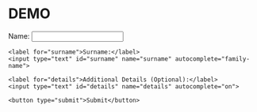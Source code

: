 # DEMO
 <form action="your-action-url" method="POST">
    <label for="name">Name:</label>
    <input type="text" id="name" name="name" autocomplete="given-name">
    
    <label for="surname">Surname:</label>
    <input type="text" id="surname" name="surname" autocomplete="family-name">
    
    <label for="details">Additional Details (Optional):</label>
    <input type="text" id="details" name="details" autocomplete="on">
    
    <button type="submit">Submit</button>
</form>
